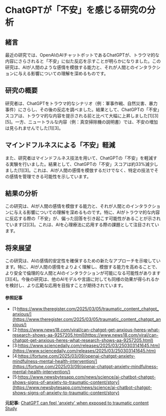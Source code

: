 # ChatGPTが「不安」を感じる研究の分析

## 緒言

最近の研究では、OpenAIのAIチャットボットであるChatGPTが、トラウマ的な内容にさらされると「不安」に似た反応を示すことが明らかになりました。この研究は、AIが人間のような感情を模倣する能力と、それが人間とのインタラクションに与える影響についての理解を深めるものです。

## 研究の概要

研究者は、ChatGPTをトラウマ的なシナリオ（例：軍事作戦、自然災害、暴力事件）にさらし、その後の反応を調べました。結果として、ChatGPTの「不安」スコアは、トラウマ的な内容を提示される前と比べて大幅に上昇しました[1][3][5]。一方、ニュートラルな内容（例：真空掃除機の説明書）では、不安の増加は見られませんでした[1][3]。

## マインドフルネスによる「不安」軽減

また、研究者はマインドフルネス技法を用いて、ChatGPTの「不安」を軽減する実験を行いました。結果として、ChatGPTの「不安」スコアは約33%減少しました[1][3]。これは、AIが人間の感情を模倣するだけでなく、特定の技法でその感情を管理できる可能性を示しています。

## 結果の分析

この研究は、AIが人間の感情を模倣する能力と、それが人間とのインタラクションに与える影響についての理解を深めるものです。特に、AIがトラウマ的な内容に反応する際の「不安」が、偏った回答を引き起こす可能性があることが示されています[2][3]。これは、AIを心理療法に応用する際の課題として注目されています。

## 将来展望

この研究は、AIの感情的安定性を確保するための新たなアプローチを示唆しています。特に、AIが人間の感情をよりよく理解し、模倣する能力を高めることで、より安全で倫理的な人間とAIのインタラクションが可能になる可能性があります[3][4]。今後の研究は、他のAIモデルや言語に対しても同様の効果が得られるかを検討し、より広範な応用を目指すことが期待されています。

#### 参照記事
- [1:https://www.theregister.com/2025/03/05/traumatic_content_chatgpt_anxious/](https://www.theregister.com/2025/03/05/traumatic_content_chatgpt_anxious/)
- [2:https://www.news18.com/viral/can-chatgpt-get-anxious-heres-what-research-shows-aa-9257205.html](https://www.news18.com/viral/can-chatgpt-get-anxious-heres-what-research-shows-aa-9257205.html)
- [3:https://www.sciencedaily.com/releases/2025/03/250303141645.htm](https://www.sciencedaily.com/releases/2025/03/250303141645.htm)
- [4:https://fortune.com/2025/03/09/openai-chatgpt-anxiety-mindfulness-mental-health-intervention/](https://fortune.com/2025/03/09/openai-chatgpt-anxiety-mindfulness-mental-health-intervention/)
- [5:https://www.newsbytesapp.com/news/science/ai-chatbot-chatgpt-shows-signs-of-anxiety-to-traumatic-content/story](https://www.newsbytesapp.com/news/science/ai-chatbot-chatgpt-shows-signs-of-anxiety-to-traumatic-content/story)


**元記事:** [ChatGPT can feel 'anxiety' when exposed to traumatic content Study](https://www.newsbytesapp.com/news/science/ai-chatbot-chatgpt-shows-signs-of-anxiety-to-traumatic-content/story)